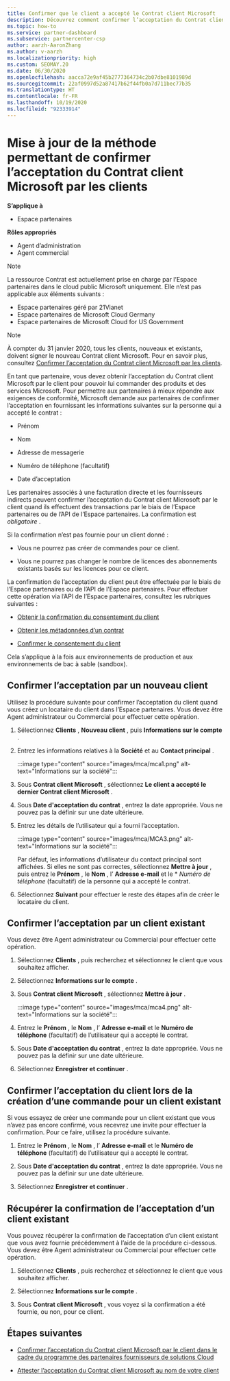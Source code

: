 ```yaml
---
title: Confirmer que le client a accepté le Contrat client Microsoft
description: Découvrez comment confirmer l’acceptation du Contrat client Microsoft par les clients. Cela peut être nécessaire pour commander des produits et services Microsoft pour les clients.
ms.topic: how-to
ms.service: partner-dashboard
ms.subservice: partnercenter-csp
author: aarzh-AaronZhang
ms.author: v-aarzh
ms.localizationpriority: high
ms.custom: SEOMAY.20
ms.date: 06/30/2020
ms.openlocfilehash: aacca72e9af45b2777364734c2b07dbe8101989d
ms.sourcegitcommit: 22af0997d52a87417b62f44fb0a7d711bec77b35
ms.translationtype: HT
ms.contentlocale: fr-FR
ms.lasthandoff: 10/19/2020
ms.locfileid: "92333914"
---
```

# <a name="updated-method-to-confirm-customer-acceptance-of-the-microsoft-customer-agreement"></a>Mise à jour de la méthode permettant de confirmer l’acceptation du Contrat client Microsoft par les clients

**S’applique à**

-  Espace partenaires

**Rôles appropriés**

- Agent d’administration
- Agent commercial

> [!NOTE]
> La ressource Contrat est actuellement prise en charge par l’Espace partenaires dans le cloud public Microsoft uniquement. Elle n’est pas applicable aux éléments suivants :
> * Espace partenaires géré par 21Vianet
> * Espace partenaires de Microsoft Cloud Germany
> * Espace partenaires de Microsoft Cloud for US Government

>[!NOTE]
>À compter du 31 janvier 2020, tous les clients, nouveaux et existants, doivent signer le nouveau Contrat client Microsoft. Pour en savoir plus, consultez [Confirmer l’acceptation du Contrat client Microsoft par les clients](confirm-customer-agreement.md).

En tant que partenaire, vous devez obtenir l’acceptation du Contrat client Microsoft par le client pour pouvoir lui commander des produits et des services Microsoft. Pour permettre aux partenaires à mieux répondre aux exigences de conformité, Microsoft demande aux partenaires de confirmer l’acceptation en fournissant les informations suivantes sur la personne qui a accepté le contrat :

- Prénom

- Nom

- Adresse de messagerie

- Numéro de téléphone (facultatif)

- Date d’acceptation

Les partenaires associés à une facturation directe et les fournisseurs indirects peuvent confirmer l’acceptation du Contrat client Microsoft par le client quand ils effectuent des transactions par le biais de l’Espace partenaires ou de l’API de l’Espace partenaires. La confirmation est *obligatoire* .

Si la confirmation n’est pas fournie pour un client donné :

- Vous ne pourrez pas créer de commandes pour ce client.

- Vous ne pourrez pas changer le nombre de licences des abonnements existants basés sur les licences pour ce client.

La confirmation de l’acceptation du client peut être effectuée par le biais de l’Espace partenaires ou de l’API de l’Espace partenaires. Pour effectuer cette opération via l’API de l’Espace partenaires, consultez les rubriques suivantes :

- [Obtenir la confirmation du consentement du client](/partner-center/develop/get-confirmation-of-customer-consent)

- [Obtenir les métadonnées d’un contrat](/partner-center/develop/get-agreement-metadata)

- [Confirmer le consentement du client](/partner-center/develop/confirm-customer-consent)

Cela s’applique à la fois aux environnements de production et aux environnements de bac à sable (sandbox).

## <a name="confirm-customer-acceptance-for-a-new-customer"></a>Confirmer l’acceptation par un nouveau client

Utilisez la procédure suivante pour confirmer l’acceptation du client quand vous créez un locataire du client dans l’Espace partenaires. Vous devez être Agent administrateur ou Commercial pour effectuer cette opération.

1. Sélectionnez **Clients** , **Nouveau client** , puis **Informations sur le compte** .

2. Entrez les informations relatives à la **Société** et au **Contact principal** .

   :::image type="content" source="images/mca/mca1.png" alt-text="Informations sur la société":::

3. Sous **Contrat client Microsoft** , sélectionnez **Le client a accepté le dernier Contrat client Microsoft** .

4. Sous **Date d'acceptation du contrat** , entrez la date appropriée. Vous ne pouvez pas la définir sur une date ultérieure.

5. Entrez les détails de l’utilisateur qui a fourni l’acceptation.

   :::image type="content" source="images/mca/MCA3.png" alt-text="Informations sur la société":::

   Par défaut, les informations d’utilisateur du contact principal sont affichées. Si elles ne sont pas correctes, sélectionnez **Mettre à jour** , puis entrez le **Prénom** , le **Nom** , l’ **Adresse e-mail** et le * *Numéro de téléphone* (facultatif) de la personne qui a accepté le contrat.

6. Sélectionnez **Suivant** pour effectuer le reste des étapes afin de créer le locataire du client.

## <a name="confirm-customer-acceptance-for-an-existing-customer"></a>Confirmer l’acceptation par un client existant

Vous devez être Agent administrateur ou Commercial pour effectuer cette opération.

1. Sélectionnez **Clients** , puis recherchez et sélectionnez le client que vous souhaitez afficher.

2. Sélectionnez **Informations sur le compte** .

3. Sous **Contrat client Microsoft** , sélectionnez **Mettre à jour** .

   :::image type="content" source="images/mca/mca4.png" alt-text="Informations sur la société":::

4. Entrez le **Prénom** , le **Nom** , l’ **Adresse e-mail** et le **Numéro de téléphone** (facultatif) de l’utilisateur qui a accepté le contrat.

5. Sous **Date d'acceptation du contrat** , entrez la date appropriée. Vous ne pouvez pas la définir sur une date ultérieure.

6. Sélectionnez **Enregistrer et continuer** .

## <a name="confirm-customer-acceptance-while-creating-new-order-for-an-existing-customer"></a>Confirmer l’acceptation du client lors de la création d’une commande pour un client existant

Si vous essayez de créer une commande pour un client existant que vous n’avez pas encore confirmé, vous recevrez une invite pour effectuer la confirmation. Pour ce faire, utilisez la procédure suivante.

1. Entrez le **Prénom** , le **Nom** , l’ **Adresse e-mail** et le **Numéro de téléphone** (facultatif) de l’utilisateur qui a accepté le contrat.

2. Sous **Date d'acceptation du contrat** , entrez la date appropriée. Vous ne pouvez pas la définir sur une date ultérieure.

3. Sélectionnez **Enregistrer et continuer** .

## <a name="retrieve-confirmation-of-customer-acceptance-for-an-existing-customer"></a>Récupérer la confirmation de l’acceptation d’un client existant

Vous pouvez récupérer la confirmation de l’acceptation d’un client existant que vous avez fournie précédemment à l’aide de la procédure ci-dessous. Vous devez être Agent administrateur ou Commercial pour effectuer cette opération.

1. Sélectionnez **Clients** , puis recherchez et sélectionnez le client que vous souhaitez afficher.

2. Sélectionnez **Informations sur le compte** .

3. Sous **Contrat client Microsoft** , vous voyez si la confirmation a été fournie, ou non, pour ce client.

## <a name="next-steps"></a>Étapes suivantes

- [Confirmer l’acceptation du Contrat client Microsoft par le client dans le cadre du programme des partenaires fournisseurs de solutions Cloud](confirm-customer-agreement.md)

- [Attester l’acceptation du Contrat client Microsoft au nom de votre client](attest-acceptance-customer-agreement.md)